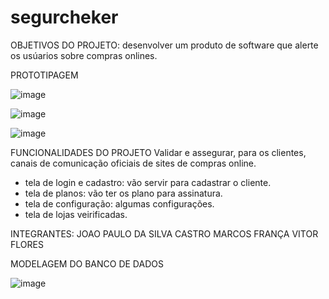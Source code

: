 # segurcheker
OBJETIVOS DO PROJETO: desenvolver um produto de software que alerte os usúarios sobre compras onlines.


PROTOTIPAGEM


![image](https://user-images.githubusercontent.com/82852402/118904057-708e4a80-b8ef-11eb-8a30-28df4f126ffc.png)


![image](https://user-images.githubusercontent.com/82852402/118904085-83088400-b8ef-11eb-81b4-e171994061aa.png)


![image](https://user-images.githubusercontent.com/82852402/118904097-8a2f9200-b8ef-11eb-82cf-63b6270cd367.png)



FUNCIONALIDADES DO PROJETO
Validar e assegurar, para os clientes, canais de comunicação oficiais de sites de compras online.
- tela de login e cadastro: vão servir para cadastrar o cliente.
- tela de planos: vão ter os plano para assinatura.
- tela de configuração: algumas configurações.
- tela de lojas veirificadas.



INTEGRANTES:
JOAO PAULO DA SILVA CASTRO
MARCOS FRANÇA
VITOR FLORES


MODELAGEM DO BANCO DE DADOS





![image](https://user-images.githubusercontent.com/82852402/118063699-fc442c00-b36f-11eb-8c3b-6c055a91d3df.png)


